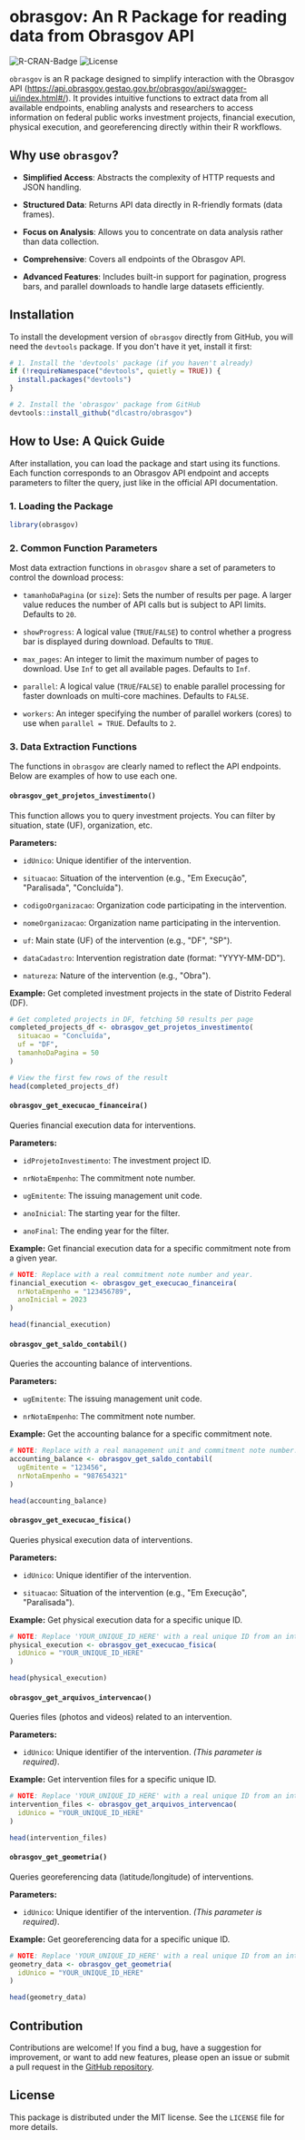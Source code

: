 # obrasgov: An R Package for reading data from Obrasgov API

![R-CRAN-Badge](https://img.shields.io/badge/R-4.0%2B-blue.svg) ![License](https://img.shields.io/badge/License-MIT-green.svg)

`obrasgov` is an R package designed to simplify interaction with the Obrasgov API (<https://api.obrasgov.gestao.gov.br/obrasgov/api/swagger-ui/index.html#/>). It provides intuitive functions to extract data from all available endpoints, enabling analysts and researchers to access information on federal public works investment projects, financial execution, physical execution, and georeferencing directly within their R workflows.

## Why use `obrasgov`?

* **Simplified Access**: Abstracts the complexity of HTTP requests and JSON handling.

* **Structured Data**: Returns API data directly in R-friendly formats (data frames).

* **Focus on Analysis**: Allows you to concentrate on data analysis rather than data collection.

* **Comprehensive**: Covers all endpoints of the Obrasgov API.

* **Advanced Features**: Includes built-in support for pagination, progress bars, and parallel downloads to handle large datasets efficiently.

## Installation

To install the development version of `obrasgov` directly from GitHub, you will need the `devtools` package. If you don't have it yet, install it first:

```r
# 1. Install the 'devtools' package (if you haven't already)
if (!requireNamespace("devtools", quietly = TRUE)) {
  install.packages("devtools")
}

# 2. Install the 'obrasgov' package from GitHub
devtools::install_github("dlcastro/obrasgov")
```

## How to Use: A Quick Guide

After installation, you can load the package and start using its functions. Each function corresponds to an Obrasgov API endpoint and accepts parameters to filter the query, just like in the official API documentation.

### 1. Loading the Package

```r
library(obrasgov)
```

### 2. Common Function Parameters

Most data extraction functions in `obrasgov` share a set of parameters to control the download process:

* `tamanhoDaPagina` (or `size`): Sets the number of results per page. A larger value reduces the number of API calls but is subject to API limits. Defaults to `20`.

* `showProgress`: A logical value (`TRUE`/`FALSE`) to control whether a progress bar is displayed during download. Defaults to `TRUE`.

* `max_pages`: An integer to limit the maximum number of pages to download. Use `Inf` to get all available pages. Defaults to `Inf`.

* `parallel`: A logical value (`TRUE`/`FALSE`) to enable parallel processing for faster downloads on multi-core machines. Defaults to `FALSE`.

* `workers`: An integer specifying the number of parallel workers (cores) to use when `parallel = TRUE`. Defaults to `2`.

### 3. Data Extraction Functions

The functions in `obrasgov` are clearly named to reflect the API endpoints. Below are examples of how to use each one.

#### `obrasgov_get_projetos_investimento()`

This function allows you to query investment projects. You can filter by situation, state (UF), organization, etc.

**Parameters:**

* `idUnico`: Unique identifier of the intervention.

* `situacao`: Situation of the intervention (e.g., "Em Execução", "Paralisada", "Concluída").

* `codigoOrganizacao`: Organization code participating in the intervention.

* `nomeOrganizacao`: Organization name participating in the intervention.

* `uf`: Main state (UF) of the intervention (e.g., "DF", "SP").

* `dataCadastro`: Intervention registration date (format: "YYYY-MM-DD").

* `natureza`: Nature of the intervention (e.g., "Obra").

**Example:** Get completed investment projects in the state of Distrito Federal (DF).

```r
# Get completed projects in DF, fetching 50 results per page
completed_projects_df <- obrasgov_get_projetos_investimento(
  situacao = "Concluída",
  uf = "DF",
  tamanhoDaPagina = 50 
)

# View the first few rows of the result
head(completed_projects_df)
```

#### `obrasgov_get_execucao_financeira()`

Queries financial execution data for interventions.

**Parameters:**

* `idProjetoInvestimento`: The investment project ID.

* `nrNotaEmpenho`: The commitment note number.

* `ugEmitente`: The issuing management unit code.

* `anoInicial`: The starting year for the filter.

* `anoFinal`: The ending year for the filter.

**Example:** Get financial execution data for a specific commitment note from a given year.

```r
# NOTE: Replace with a real commitment note number and year.
financial_execution <- obrasgov_get_execucao_financeira(
  nrNotaEmpenho = "123456789",
  anoInicial = 2023
)

head(financial_execution)
```

#### `obrasgov_get_saldo_contabil()`

Queries the accounting balance of interventions.

**Parameters:**

* `ugEmitente`: The issuing management unit code.

* `nrNotaEmpenho`: The commitment note number.

**Example:** Get the accounting balance for a specific commitment note.

```r
# NOTE: Replace with a real management unit and commitment note number.
accounting_balance <- obrasgov_get_saldo_contabil(
  ugEmitente = "123456",
  nrNotaEmpenho = "987654321"
)

head(accounting_balance)
```

#### `obrasgov_get_execucao_fisica()`

Queries physical execution data of interventions.

**Parameters:**

* `idUnico`: Unique identifier of the intervention.

* `situacao`: Situation of the intervention (e.g., "Em Execução", "Paralisada").

**Example:** Get physical execution data for a specific unique ID.

```r
# NOTE: Replace 'YOUR_UNIQUE_ID_HERE' with a real unique ID from an intervention.
physical_execution <- obrasgov_get_execucao_fisica(
  idUnico = "YOUR_UNIQUE_ID_HERE"
)

head(physical_execution)
```

#### `obrasgov_get_arquivos_intervencao()`

Queries files (photos and videos) related to an intervention.

**Parameters:**

* `idUnico`: Unique identifier of the intervention. *(This parameter is required)*.

**Example:** Get intervention files for a specific unique ID.

```r
# NOTE: Replace 'YOUR_UNIQUE_ID_HERE' with a real unique ID from an intervention.
intervention_files <- obrasgov_get_arquivos_intervencao(
  idUnico = "YOUR_UNIQUE_ID_HERE"
)

head(intervention_files)
```

#### `obrasgov_get_geometria()`

Queries georeferencing data (latitude/longitude) of interventions.

**Parameters:**

* `idUnico`: Unique identifier of the intervention. *(This parameter is required)*.

**Example:** Get georeferencing data for a specific unique ID.

```r
# NOTE: Replace 'YOUR_UNIQUE_ID_HERE' with a real unique ID from an intervention.
geometry_data <- obrasgov_get_geometria(
  idUnico = "YOUR_UNIQUE_ID_HERE"
)

head(geometry_data)
```

## Contribution

Contributions are welcome! If you find a bug, have a suggestion for improvement, or want to add new features, please open an issue or submit a pull request in the [GitHub repository](https://github.com/dlcastro/obrasgov).

## License

This package is distributed under the MIT license. See the `LICENSE` file for more details.

